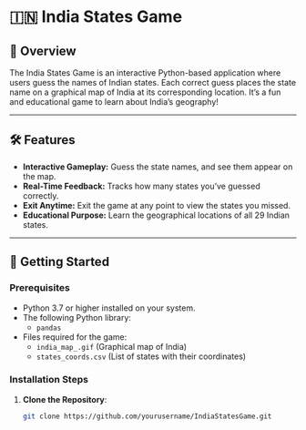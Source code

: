 # 🇮🇳 India States Game

## 🎯 Overview
The India States Game is an interactive Python-based application where users guess the names of Indian states. Each correct guess places the state name on a graphical map of India at its corresponding location. It’s a fun and educational game to learn about India’s geography!

---

## 🛠️ Features
- **Interactive Gameplay:** Guess the state names, and see them appear on the map.
- **Real-Time Feedback:** Tracks how many states you’ve guessed correctly.
- **Exit Anytime:** Exit the game at any point to view the states you missed.
- **Educational Purpose:** Learn the geographical locations of all 29 Indian states.

---

## 🚀 Getting Started

### Prerequisites
- Python 3.7 or higher installed on your system.
- The following Python library:
  - `pandas`
- Files required for the game:
  - `india_map_.gif` (Graphical map of India)
  - `states_coords.csv` (List of states with their coordinates)

### Installation Steps
1. **Clone the Repository**:
   ```bash
   git clone https://github.com/yourusername/IndiaStatesGame.git
